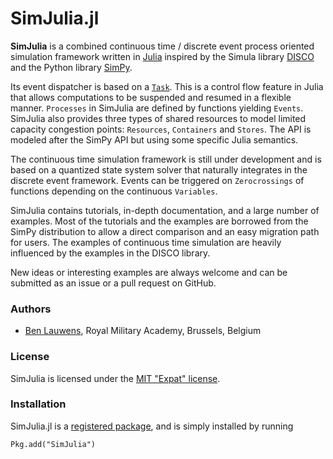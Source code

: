 # SimJulia.jl

**SimJulia** is a combined continuous time / discrete event process oriented simulation framework written in [Julia](http://julialang.org/) inspired by the Simula library [DISCO](http://www.akira.ruc.dk/~keld/research/DISCO/) and the Python library [SimPy](https://simpy.readthedocs.io/).

Its event dispatcher is based on a [`Task`](@ref). This is a control flow feature in Julia that allows computations to be suspended and resumed in a flexible manner. `Processes` in SimJulia are defined by functions yielding `Events`. SimJulia also provides three types of shared resources to model limited capacity congestion points: `Resources`, `Containers` and `Stores`. The API is modeled after the SimPy API but using some specific Julia semantics.

The continuous time simulation framework is still under development and is based on a quantized state system solver that naturally integrates in the discrete event framework. Events can be triggered on `Zerocrossings` of functions depending on the continuous `Variables`.

SimJulia contains tutorials, in-depth documentation, and a large number of examples. Most of the tutorials and the examples are borrowed from the SimPy distribution to allow a direct comparison and an easy migration path for users. The examples of continuous time simulation are heavily influenced by the examples in the DISCO library.

New ideas or interesting examples are always welcome and can be submitted as an issue or a pull request on GitHub.

### Authors

- [Ben Lauwens](http://www.rma.ac.be/), Royal Military Academy, Brussels, Belgium

### License

SimJulia is licensed under the [MIT "Expat" license](https://github.com/BenLauwens/SimJulia.jl/blob/master/LICENSE.md).

### Installation

SimJulia.jl is a [registered package](http://pkg.julialang.org), and is
simply installed by running

```@repl
Pkg.add("SimJulia")
```
